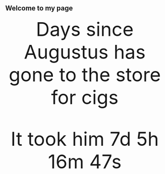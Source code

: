 ## Welcome to my page



Days since Augustus has gone to the store for cigs

<html>
<head>
<meta name="viewport" content="width=device-width, initial-scale=1">
<style>
p {
  text-align: center;
  font-size: 60px;
  margin-top: 0px;
}
</style>
</head>
<body>

<p id="timer"></p>

<script>
// Set the date when our dude left us
var countDownDate = new Date("Dec 28, 2020 19:37:25").getTime();

// Update the count every 1 second
var x = setInterval(function() {

  // Get today's date and time
  var now = new Date().getTime();
    
  // Find the distance between now and the when he left us
  var distance = now - countDownDate;
    
  // Time calculations for days, hours, minutes and seconds
  var days = Math.floor(distance / (1000 * 60 * 60 * 24));
  var hours = Math.floor((distance % (1000 * 60 * 60 * 24)) / (1000 * 60 * 60));
  var minutes = Math.floor((distance % (1000 * 60 * 60)) / (1000 * 60));
  var seconds = Math.floor((distance % (1000 * 60)) / 1000);
    
  // Output the result in an element with id="timer"
  document.getElementById("done").innerHTML = days + "d " + hours + "h "
  + minutes + "m " + seconds + "s ";
   
}, 1000);
</script>
It took him 7d 5h 16m 47s
</body>
</html>
